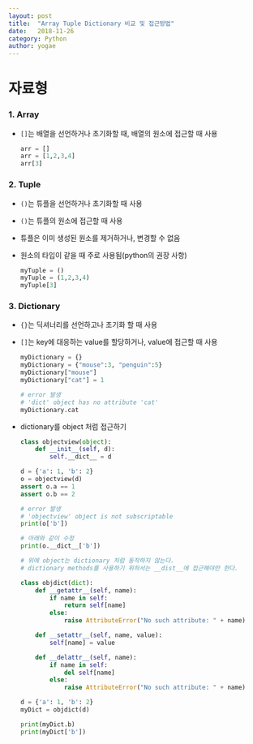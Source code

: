 ```yaml
---
layout: post
title:  "Array Tuple Dictionary 비교 및 접근방법"
date:   2018-11-26
category: Python
author: yogae
---
```


# 자료형

### 1. Array

- `[]`는 배열을 선언하거나 초기화할 때, 배열의 원소에 접근할 때 사용

  ```python
  arr = []
  arr = [1,2,3,4]
  arr[3]
  ```

### 2. Tuple

- `()`는 튜플을 선언하거나 초기화할 때 사용

- `()`는 튜플의 원소에 접근할 때 사용

- 튜플은 이미 생성된 원소를 제거하거나, 변경할 수 없음

- 원소의 타입이 같을 때 주로 사용됨(python의 권장 사항)

  ```python
  myTuple = () 
  myTuple = (1,2,3,4)
  myTuple[3]
  ```

### 3. Dictionary

- `{}`는 딕셔너리를 선언하고나 초기화 할 때 사용

- `[]`는 key에 대응하는 value를 할당하거나, value에 접근할 때 사용

  ```python
  myDictionary = {}
  myDictionary = {"mouse":3, "penguin":5}
  myDictionary["mouse"] 
  myDictionary["cat"] = 1
  
  # error 발생
  # 'dict' object has no attribute 'cat'
  myDictionary.cat 
  ```

- dictionary를 object 처럼 접근하기

  ```python
  class objectview(object):
      def __init__(self, d):
          self.__dict__ = d
  
  d = {'a': 1, 'b': 2}
  o = objectview(d)
  assert o.a == 1
  assert o.b == 2
  
  # error 발생
  # 'objectview' object is not subscriptable
  print(o['b'])
  
  # 아래와 같이 수정
  print(o.__dict__['b'])
  
  # 위에 object는 dictionary 처럼 동작하지 않는다.
  # dictionary methods를 사용하기 위하서는 __dist__에 접근해야만 한다.
  ```

  ```python
  class objdict(dict):
      def __getattr__(self, name):
          if name in self:
              return self[name]
          else:
              raise AttributeError("No such attribute: " + name)
  
      def __setattr__(self, name, value):
          self[name] = value
  
      def __delattr__(self, name):
          if name in self:
              del self[name]
          else:
              raise AttributeError("No such attribute: " + name)
  
  d = {'a': 1, 'b': 2}
  myDict = objdict(d)
  
  print(myDict.b)
  print(myDict['b'])
  ```




